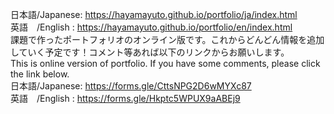日本語/Japanese: https://hayamayuto.github.io/portfolio/ja/index.html<br>
英語　/English : https://hayamayuto.github.io/portfolio/en/index.html<br>
課題で作ったポートフォリオのオンライン版です。これからどんどん情報を追加していく予定です！コメント等あれば以下のリンクからお願いします。<br>
This is online version of portfolio. If you have some comments, please click the link below.<br>
日本語/Japanese: https://forms.gle/CttsNPG2D6wMYXc87<br>
英語　/English : https://forms.gle/Hkptc5WPUX9aABEj9<br>
